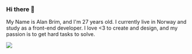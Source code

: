 ### Hi there 👋

My Name is Alan Brim, and I'm 27 years old. I currently live in Norway and study as a front-end developer. I love <3 to create and design, and my passion is to get hard tasks to solve. 

<picture>
  <source
    srcset="https://github-readme-stats.vercel.app/api?username=AHB-7"
    media="prefers-color-scheme: dark"
  />
  <source
    srcset="https://github-readme-stats.vercel.app/api?username=AHB-7"
    media="(prefers-color-scheme: light), (prefers-color-scheme: no-preference)"
  />
  <img src="https://github-readme-stats.vercel.app/api?username=AHB-7" />
</picture>
